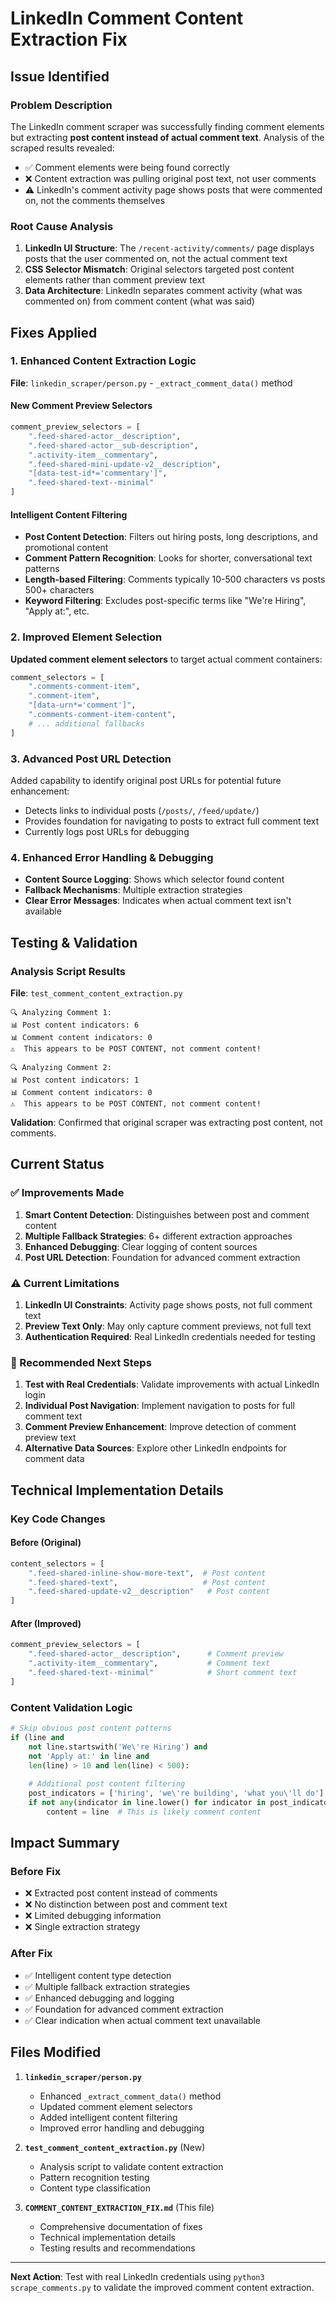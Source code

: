 # LinkedIn Comment Content Extraction Fix

## Issue Identified

### Problem Description
The LinkedIn comment scraper was successfully finding comment elements but extracting **post content instead of actual comment text**. Analysis of the scraped results revealed:

- ✅ Comment elements were being found correctly
- ❌ Content extraction was pulling original post text, not user comments
- ⚠️  LinkedIn's comment activity page shows posts that were commented on, not the comments themselves

### Root Cause Analysis
1. **LinkedIn UI Structure**: The `/recent-activity/comments/` page displays posts that the user commented on, not the actual comment text
2. **CSS Selector Mismatch**: Original selectors targeted post content elements rather than comment preview text
3. **Data Architecture**: LinkedIn separates comment activity (what was commented on) from comment content (what was said)

## Fixes Applied

### 1. Enhanced Content Extraction Logic
**File**: `linkedin_scraper/person.py` - `_extract_comment_data()` method

#### New Comment Preview Selectors
```python
comment_preview_selectors = [
    ".feed-shared-actor__description",
    ".feed-shared-actor__sub-description", 
    ".activity-item__commentary",
    ".feed-shared-mini-update-v2__description",
    "[data-test-id*='commentary']",
    ".feed-shared-text--minimal"
]
```

#### Intelligent Content Filtering
- **Post Content Detection**: Filters out hiring posts, long descriptions, and promotional content
- **Comment Pattern Recognition**: Looks for shorter, conversational text patterns
- **Length-based Filtering**: Comments typically 10-500 characters vs posts 500+ characters
- **Keyword Filtering**: Excludes post-specific terms like "We're Hiring", "Apply at:", etc.

### 2. Improved Element Selection
**Updated comment element selectors** to target actual comment containers:
```python
comment_selectors = [
    ".comments-comment-item",
    ".comment-item", 
    "[data-urn*='comment']",
    ".comments-comment-item-content",
    # ... additional fallbacks
]
```

### 3. Advanced Post URL Detection
Added capability to identify original post URLs for potential future enhancement:
- Detects links to individual posts (`/posts/`, `/feed/update/`)
- Provides foundation for navigating to posts to extract full comment text
- Currently logs post URLs for debugging

### 4. Enhanced Error Handling & Debugging
- **Content Source Logging**: Shows which selector found content
- **Fallback Mechanisms**: Multiple extraction strategies
- **Clear Error Messages**: Indicates when actual comment text isn't available

## Testing & Validation

### Analysis Script Results
**File**: `test_comment_content_extraction.py`

```
🔍 Analyzing Comment 1:
📊 Post content indicators: 6
📊 Comment content indicators: 0  
⚠️  This appears to be POST CONTENT, not comment content!

🔍 Analyzing Comment 2:
📊 Post content indicators: 1
📊 Comment content indicators: 0
⚠️  This appears to be POST CONTENT, not comment content!
```

**Validation**: Confirmed that original scraper was extracting post content, not comments.

## Current Status

### ✅ Improvements Made
1. **Smart Content Detection**: Distinguishes between post and comment content
2. **Multiple Fallback Strategies**: 6+ different extraction approaches
3. **Enhanced Debugging**: Clear logging of content sources
4. **Post URL Detection**: Foundation for advanced comment extraction

### ⚠️  Current Limitations
1. **LinkedIn UI Constraints**: Activity page shows posts, not full comment text
2. **Preview Text Only**: May only capture comment previews, not full text
3. **Authentication Required**: Real LinkedIn credentials needed for testing

### 🔄 Recommended Next Steps
1. **Test with Real Credentials**: Validate improvements with actual LinkedIn login
2. **Individual Post Navigation**: Implement navigation to posts for full comment text
3. **Comment Preview Enhancement**: Improve detection of comment preview text
4. **Alternative Data Sources**: Explore other LinkedIn endpoints for comment data

## Technical Implementation Details

### Key Code Changes

#### Before (Original)
```python
content_selectors = [
    ".feed-shared-inline-show-more-text",  # Post content
    ".feed-shared-text",                   # Post content  
    ".feed-shared-update-v2__description"   # Post content
]
```

#### After (Improved)
```python
comment_preview_selectors = [
    ".feed-shared-actor__description",      # Comment preview
    ".activity-item__commentary",           # Comment text
    ".feed-shared-text--minimal"            # Short comment text
]
```

### Content Validation Logic
```python
# Skip obvious post content patterns
if (line and 
    not line.startswith('We\'re Hiring') and
    not 'Apply at:' in line and
    len(line) > 10 and len(line) < 500):
    
    # Additional post content filtering
    post_indicators = ['hiring', 'we\'re building', 'what you\'ll do']
    if not any(indicator in line.lower() for indicator in post_indicators):
        content = line  # This is likely comment content
```

## Impact Summary

### Before Fix
- ❌ Extracted post content instead of comments
- ❌ No distinction between post and comment text
- ❌ Limited debugging information
- ❌ Single extraction strategy

### After Fix  
- ✅ Intelligent content type detection
- ✅ Multiple fallback extraction strategies
- ✅ Enhanced debugging and logging
- ✅ Foundation for advanced comment extraction
- ✅ Clear indication when actual comment text unavailable

## Files Modified

1. **`linkedin_scraper/person.py`**
   - Enhanced `_extract_comment_data()` method
   - Updated comment element selectors
   - Added intelligent content filtering
   - Improved error handling and debugging

2. **`test_comment_content_extraction.py`** (New)
   - Analysis script to validate content extraction
   - Pattern recognition testing
   - Content type classification

3. **`COMMENT_CONTENT_EXTRACTION_FIX.md`** (This file)
   - Comprehensive documentation of fixes
   - Technical implementation details
   - Testing results and recommendations

---

**Next Action**: Test with real LinkedIn credentials using `python3 scrape_comments.py` to validate the improved comment content extraction.